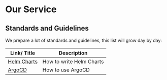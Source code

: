 # Our Service

## Standards and Guidelines

We prepare a lot of standards and guidelines, this list will grow day by day:

| Link/ Title            | Description              |
| ---------------------- | ------------------------ |
| [Helm Charts](helm.md) | How to write Helm Charts |
|[ArgoCD](ArgoCD.md)|How to use ArgoCD|
